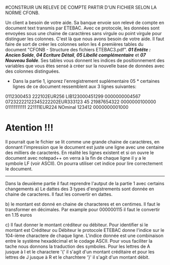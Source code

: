 #CONSTRUIR UN RELEVE DE COMPTE PARTIR D'UN FICHIER SELON LA NORME CFONB.

Un client a besoin de votre aide. Sa banque envoie son relevé de compte en document text transmis par ETEBAC. 
Avec ce protocole, les données sont envoyées sous une chaine de caractères sans virgule ou point virgule pour distinguer les colonnes. C'est là que nous avons besoin de votre aide.
Il faut faire de sort de créer les colonnes selon les 4 premières tables du document "CFONB - Structure des fichiers ETEBAC3.pdf". ***01 Entête : Ancien Solde***, ***04 Ecriture Détail***, ***05 Libellé complémentaire*** et ***07 Nouveau Solde***. 
Ses tables vous donnent les indices de positionnement des variables que  vous êtes sensé à  créer sur la nouvelle base de données avec des colonnes distinguées.

* Dans la partie 1, ignorez l'enregistrement suplémentaire 05 *
certaines lignes de ce document ressemblent aux 3 lignes suivantes:

0112300453    222102EUR256    LIB123000451299   0000000004567
07232222122345222202EUR333123  45 21987654322   0000000100000
01111111111   221111EUR224     NOminal 123412   0000000001000

# Atention !!! #
Il pourrait que le fichier se lit comme une grande chaine de caractères, en donnant l'impression que le document est juste une ligne avec une centaine des milliers de caracterès.
En réalité les lignes existent et si on ouvre le document avec notepad++ on verra à la fin de chaque ligne il y a le symbole LF (voir ASCII). On pourra utiliser cet indice pour lire correctement le document.

----------------------------------------------------------------------------
Dans la deuxième partie il faut reprendre l'autput de la partie 1 avec certains changements
a) Le dattes des 3 types d'engistrements sont donnée en chaine de caracteres. Il faut 
    les convertir en dattes.

b) le montant est donné en chaine de characteres et en centimes. Il faut le transformer
    en décimales. Par example pour 000000115 il faut le convertir en 1.15 euros

c) Il faut donner le montant créditeur ou débiteur.
Pour identifier si le montant est Créditeur ou Débiteur le protocole ETEBAC donne
l'indice sur le 104-ième charactere de chaque ligne. L'indice donnée est une combinaison
entre le système hexadécimal et le codage ASCII. Pour vous faciliter la tache nous
donnons la traduction des symboles. Pour les lettres de A  jusque à I et le charactere '{'
il s'agit d'un montant créditaire et pour les lettres de J jusque à R et le charchtere '}'
il s'agit d'un montant débit. 
